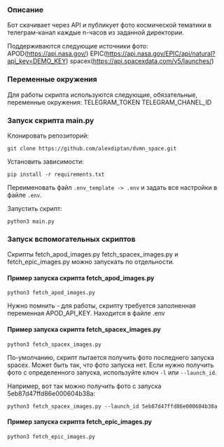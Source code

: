 ### Описание 
Бот скачивает через API и публикует фото космической тематики в телеграм-канал 
каждые n-часов из заданной директории. 

Поддерживаются следующие источники фото:
APOD(https://api.nasa.gov/)
EPIC(https://api.nasa.gov/EPIC/api/natural?api_key=DEMO_KEY)
spacex(https://api.spacexdata.com/v5/launches/)
### Переменные окружения
Для работы скрипта используются следующие, обязательные, переменные окружения:
TELEGRAM_TOKEN
TELEGRAM_CHANEL_ID
### Запуск скрипта main.py
Клонировать репозиторий: 
```
git clone https://github.com/alexdiptan/dvmn_space.git
```
Установить зависимости:
```
pip install -r requirements.txt
```
Переименовать файл `.env_template -> .env` и задать все настройки в файле `.env`.

Запустить скрипт: 
```
python3 main.py
```
### Запуск вспомогательных скриптов
Скрипты fetch_apod_images.py fetch_spacex_images.py и fetch_epic_images.py можно запускать по отдельности.
#### Пример запуска скрипта fetch_apod_images.py
```
python3 fetch_apod_images.py
```
Нужно помнить - для работы, скрипту требуется заполненная переменная APOD_API_KEY. Находится в файле .env
#### Пример запуска скрипта fetch_spacex_images.py
```
python3 fetch_spacex_images.py
```
По-умолчанию, скрипт пытается получить фото последнего запуска spacex. Может быть так, что фото запуска нет.
Если нужно получить фото с определенного запуска, используйте ключ `-l` или `--launch_id`. 

Например, вот так можно получить фото с запуска 5eb87d47ffd86e000604b38a:
```
python3 fetch_spacex_images.py --launch_id 5eb87d47ffd86e000604b38a
```
#### Пример запуска скрипта fetch_epic_images.py
```
python3 fetch_epic_images.py
```
